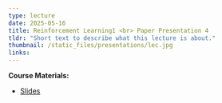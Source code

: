```yaml
---
type: lecture
date: 2025-05-16
title: Reinforcement Learning1 <br> Paper Presentation 4
tldr: "Short text to describe what this lecture is about."
thumbnail: /static_files/presentations/lec.jpg
links: 
---
```

**Course Materials:**
- [Slides](https://ml-graph.github.io/winter-2025/static_files/presentations/slides/RL1.pdf)

